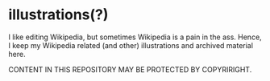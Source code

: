 # illustrations(?)
I like editing Wikipedia, but sometimes Wikipedia is a pain in the ass. Hence, I keep my Wikipedia related (and other) illustrations and archived material here.

CONTENT IN THIS REPOSITORY MAY BE PROTECTED BY COPYRIRIGHT.
